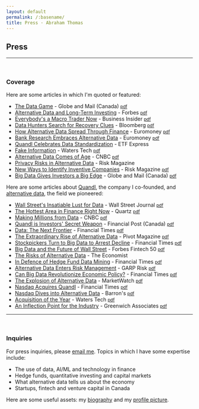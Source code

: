 ```yaml
---
layout: default
permalink: /:basename/
title: Press · Abraham Thomas
---
```


## Press

----

<br/>

### Coverage

Here are some articles in which I'm quoted or featured:

- [The Data Game](https://www.theglobeandmail.com/investing/article-quandl-and-the-invasive-use-of-data/) - Globe and Mail (Canada) [<small>pdf</small>](/assets/docs/GM-data-game.pdf)
- [Alternative Data and Long-Term Investing](https://www.forbes.com/sites/michaelmolnar/2020/09/11/yes-alternative-data-is-useful-beyond-next-quarters-results/#1c5eae0a1ec5) - Forbes [<small>pdf</small>](/assets/docs/F-mm-interview.pdf)
- [Everybody's a Macro Trader Now](https://www.businessinsider.com/hedge-funds-rethink-alternative-data-pandemic-macro-2020-7) - Business Insider [<small>pdf</small>](/assets/docs/BI-macro.pdf)
- [Data Hunters Search for Recovery Clues](https://www.bloomberg.com/news/articles/2020-06-02/fence-posts-transit-apps-give-alt-data-hunters-recovery-clues?sref=sZB6YyEo) - Bloomberg [<small>pdf</small>](/assets/docs/BBG-hunters.pdf)
- [How Alternative Data Spread Through Finance](https://www.euromoney.com/article/b1llht8hglzxy9/how-alternative-data-spread-through-finance) - Euromoney [<small>pdf</small>](/assets/docs/EM-spread.pdf)
- [Bank Research Embraces Alternative Data](https://www.euromoney.com/article/b1l63f2yrl2cmp/bank-research-embraces-alternative-data) - Euromoney [<small>pdf</small>](/assets/docs/EM-banks.pdf)
- [Quandl Celebrates Data Standardization](https://www.etfexpress.com/2020/10/26/291335/quandl-celebrates-growing-standardisation-data-across-etf-industry) - ETF Express  
- [Fake Information](https://www.waterstechnology.com/management-strategy/4780806/the-proliferation-of-fake-information) - Waters Tech [<small>pdf</small>](/assets/docs/WT-deepfakes.pdf)
- [Alternative Data Comes of Age](https://www.cnbc.com/2019/04/23/alternative-data-comes-of-age.html) - CNBC [<small>pdf</small>](/assets/docs/CNBC-of-age.pdf)
- [Privacy Risks in Alternative Data](https://www.risk.net/asset-management/6558871/privacy-risks-dash-funds-alternative-data-dreams) - Risk Magazine
- [New Ways to Identify Inventive Companies](https://www.risk.net/investing/7726091/quants-find-new-ways-to-identify-inventive-companies) - Risk Magazine [<small>pdf</small>](/assets/docs/RISK-patents.pdf) 
- [Big Data Gives Investors a Big Edge](https://www.theglobeandmail.com/investing/markets/inside-the-market/article-alternative-data-gives-some-investors-a-big-edge-in-finding-stocks-on/) - Globe and Mail (Canada) [<small>pdf</small>](/assets/docs/GM-big-edge.pdf)


Here are some articles about [Quandl](https://quandl.com), the company I co-founded, and [alternative data](https://en.wikipedia.org/wiki/Alternative_data_(finance)), the field we pioneered:


- [Wall Street's Insatiable Lust for Data](
https://www.wsj.com/articles/wall-streets-insatiable-lust-data-data-data-1473719535) - Wall Street Journal [<small>pdf</small>](/assets/docs/WSJ-data.pdf)
- [The Hottest Area in Finance Right Now](https://qz.com/1082389/quant-hedge-funds-are-gorging-on-alternative-data-in-pursuit-of-an-investing-edge/) - Quartz [<small>pdf</small>](/assets/docs/QZ-hottest.pdf)
- [Making Millions from Data](https://www.cnbc.com/2017/11/28/making-millions-from-the-data-hidden-in-plain-sight.html) - CNBC [<small>pdf</small>](/assets/docs/CNBC-millions.pdf)
- [Quandl is Investors' Secret Weapon](https://business.financialpost.com/technology/its-beautiful-this-toronto-startup-is-investors-secret-weapon-to-beating-the-market) - Financial Post (Canada) [<small>pdf</small>](/assets/docs/FP-secret.pdf)
- [Data: The Next Frontier](https://www.ft.com/content/08a22da8-b587-11e6-ba85-95d1533d9a62) - Financial Times [<small>pdf</small>](/assets/docs/FT-frontier.pdf)
- [The Extraordinary Rise of Alternative Data](https://www.cpacanada.ca/en/news/pivot-magazine/2019-12-19-quandl-data) - Pivot Magazine [<small>pdf</small>](/assets/docs/CPA-rise.pdf)
- [Stockpickers Turn to Big Data to Arrest Decline](https://www.ft.com/content/586b4ea6-48f4-11ea-aee2-9ddbdc86190d) - Financial Times [<small>pdf</small>](/assets/docs/FT-decline.pdf)
- [Big Data and the Future of Wall Street](https://www.forbes.com/sites/antoinegara/2018/02/13/forbes-fintech-50-2018-the-future-of-wall-street-and-big-data/#5bc191f346f1) - Forbes Fintech 50 [<small>pdf</small>](/assets/docs/FF-future.pdf)
- [The Risks of Alternative Data](https://www.economist.com/finance-and-economics/2018/06/21/hedge-funds-worry-about-the-legal-risks-of-using-alternative-data) - The Economist
- [In Defence of Hedge Fund Data Mining](https://ftalphaville.ft.com/2016/09/13/2174708/in-defence-of-hedge-fund-data-mining/) - Financial Times [<small>pdf</small>](/assets/docs/FT-defence.pdf)
- [Alternative Data Enters Risk Management](https://www.garp.org/#!/risk-intelligence/technology/data/a1Z40000003YfOjEAK) - GARP Risk [<small>pdf</small>](/assets/docs/GARP-toolkit.pdf)
- [Can Big Data Revolutionize Economic Policy?](https://www.ft.com/content/9f0a8838-fa25-11e7-9b32-d7d59aace167) - Financial Times [<small>pdf</small>](/assets/docs/FT-policy.pdf)
- [The Explosion of Alternative Data](
https://www.marketwatch.com/story/the-explosion-of-alternative-data-gives-regular-investors-access-to-tools-previously-employed-only-by-hedge-funds-2019-09-05) - MarketWatch [<small>pdf</small>](/assets/docs/MW-explosion.pdf)
- [Nasdaq Acquires Quandl](https://www.ft.com/content/e6de9e30-f743-11e8-af46-2022a0b02a6c) - Financial Times [<small>pdf</small>](/assets/docs/FT-acquires.pdf)
- [Nasdaq Dives into Alternative Data](https://www.barrons.com/articles/nasdaq-dives-into-alternative-data-1543943703) - Barron's [<small>pdf</small>](/assets/docs/B-dives.pdf)
- [Acquisition of the Year](https://www.waterstechnology.com/awards-rankings/4351881/acquisition-of-the-year-nasdaqs-acquisition-of-quandl) - Waters Tech [<small>pdf</small>](/assets/docs/WT-award.pdf)
- [An Inflection Point for the Industry](https://www.greenwich.com/blog/alternative-data-going-mainstream) - Greenwich Associates [<small>pdf</small>](/assets/docs/GA-mainstream.pdf)

----

<br/>

### Inquiries

For press inquiries, please [email me](mailto:athos1@gmail.com).  Topics in which I have some expertise include: 

- The use of data, AI/ML and technology in finance
- Hedge funds, quantitative investing and capital markets
- What alternative data tells us about the economy
- Startups, fintech and venture capital in Canada

Here are some useful assets: my [biography](/assets/docs/Abraham-Thomas-bio.txt) and my [profile picture](/assets/img/Abraham-Thomas.jpg).



<br/>
<br/>
<br/>


<!--
A selection of blog posts that I think are worth reading:

- [The New Gold Rush](https://mattturck.com/the-new-gold-rush-wall-street-wants-your-data/) - Matt Turck

-->




<!--

https://www.fundfire.com/c/2704963/330163/will_data_help_hedge_funds_navigate_what_comes_next

https://www.fundfire.com/c/2856273/354663

https://www.risk.net/asset-management/6558871/privacy-risks-dash-funds-alternative-data-dreams

https://www.risk.net/asset-management/5357531/quant-funds-look-past-the-obvious-for-uses-of-alternative-data

https://www.risk.net/asset-management/6691806/how-does-it-look-from-space-satellite-surge-to-alter-investing



- [Quandl: A Marketplace for Data](https://www.hbs.edu/openforum/openforum.hbs.org/goto/challenge/understand-digital-transformation-of-business/quandl-a-marketplace-for-financial-data.html) - HBS Digital




institutional investor



- [Alternative Data Faces Growing Pains](https://www.businessinsider.com/outlook-for-alt-data-pricing-industry-consolidation-corporate-use-2020-1) - Business Insider
- [COVID-19 and the Surge in Alternative Data](https://www.garp.org/#!/risk-intelligence/technology/data/a1Z1W000005VKmaUAG) - GARP Risk Intelligence
- [Satellites Watch Your Every Move](https://www.technologyreview.com/s/613748/satellites-threaten-privacy/) - MIT Technology Review, June 2019

https://seekingalpha.com/article/4227483-nasdaq-acquires-quandl-for-alternative-data


----

<br/>

### Bylines

I've written a few articles evangelizing data for different industries:

https://www.marketwatch.com/story/investors-have-discarded-this-common-sense-indicator-in-recent-months-and-that-shows-just-how-out-of-whack-this-record-setting-stock-market-is-2020-08-24?mod=newsviewer_click

pharma
https://www.fiercehealthcare.com/tech/industry-voices-how-healthcare-organizations-can-navigate-emerging-data-economy-and-address

fx  
https://fxalgonews.com/issues/FXAlgoNewsMay2018.pdf 

insurance
https://www.carriermanagement.com/features/2018/11/27/186996.htm 

https://www.businessinsider.com/the-plight-of-the-99-in-15-charts-2013-5 

https://www.businessinsider.com/the-history-of-china-in-16-charts-2013-4 


https://blog.quandl.com/quandl-the-next-chapter

waste  
barrons  
bi  
nasdaq  





-->

